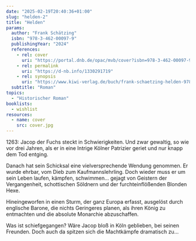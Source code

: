 ```yaml
---
date: "2025-02-19T20:40:36+01:00"
slug: "helden-2"
title: "Helden"
params:
  author: "Frank Schätzing"
  isbn: "978-3-462-00097-9"
  publishingYear: "2024"
  references:
    - rel: cover
      uri: "https://portal.dnb.de/opac/mvb/cover?isbn=978-3-462-00097-9"
    - rel: permalink
      uri: "https://d-nb.info/1330291719"
    - rel: synopsis
      uri: "https://www.kiwi-verlag.de/buch/frank-schaetzing-helden-9783462000979"
  subtitle: "Roman"
topics:
  - "Historischer Roman"
booklists:
  - wishlist
resources:
  - name: cover
    src: cover.jpg
---
```


1263: Jacop der Fuchs steckt in Schwierigkeiten. Und zwar gewaltig, so wie vor 
drei Jahren, als er in eine Intrige Kölner Patrizier geriet und nur knapp dem 
Tod entging.

Danach hat sein Schicksal eine vielversprechende Wendung genommen. Er wurde 
ehrbar, vom Dieb zum Kaufmannslehrling. Doch wieder muss er um sein Leben 
laufen, kämpfen, schwimmen… gejagt von Geistern der Vergangenheit, schottischen 
Söldnern und der furchteinflößenden Blonden Hexe.

Hineingeworfen in einen Sturm, der ganz Europa erfasst, ausgelöst durch 
englische Barone, die nichts Geringeres planen, als ihren König zu entmachten 
und die absolute Monarchie abzuschaffen.

Was ist schiefgegangen? Wäre Jacop bloß in Köln geblieben, bei seinen Freunden. 
Doch auch da spitzen sich die Machtkämpfe dramatisch zu…  
